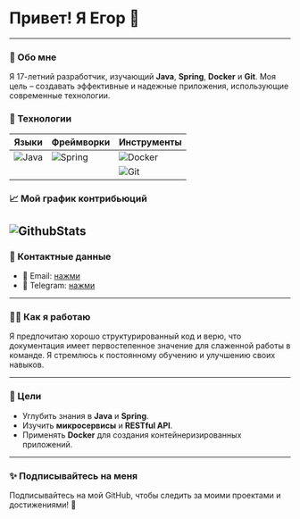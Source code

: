 # Привет! Я Егор 👋

---

### 🌱 Обо мне
Я 17-летний разработчик, изучающий **Java**, **Spring**, **Docker** и **Git**. Моя цель – создавать эффективные и надежные приложения, использующие современные технологии.

### 🔧 Технологии
| Языки       | Фреймворки        | Инструменты       |
|-------------|------------------|-------------------|
| ![Java](https://img.shields.io/badge/Java-%23F89820.svg?style=flat&logo=java&logoColor=white) | ![Spring](https://img.shields.io/badge/Spring-%236DB33F.svg?style=flat&logo=spring&logoColor=white) | ![Docker](https://img.shields.io/badge/Docker-%232496ED.svg?style=flat&logo=docker&logoColor=white) |
|             |                  | ![Git](https://img.shields.io/badge/Git-%23F05032.svg?style=flat&logo=git&logoColor=white) |


### 📈 Мой график контрибьюций
![GithubStats](https://github-readme-stats.vercel.app/api?username=rpclownada&show_icons=true&theme=transparent)
---

### 💼 Контактные данные
- 📧 Email: [нажми](mailto:rpclownada@gmail.com)
- 💼 Telegram: [нажми](https://t.me/rpclownada)

---

### 🧑‍💻 Как я работаю
Я предпочитаю хорошо структурированный код и верю, что документация имеет первостепенное значение для слаженной работы в команде. Я стремлюсь к постоянному обучению и улучшению своих навыков.

---

### 🎯 Цели
- Углубить знания в **Java** и **Spring**.
- Изучить **микросервисы** и **RESTful API**.
- Применять **Docker** для создания контейнеризированных приложений.

---

### ✨ Подписывайтесь на меня
Подписывайтесь на мой GitHub, чтобы следить за моими проектами и достижениями! 🚀
